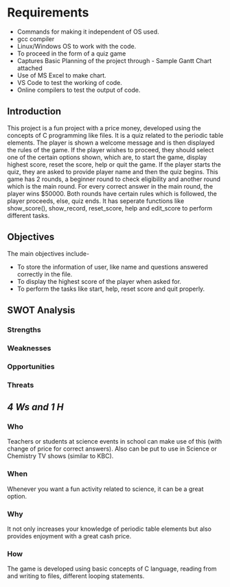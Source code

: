 # Requirements

*   Commands for making it independent of OS used.
*   gcc compiler
*   Linux/Windows OS to work with the code.
*   To proceed in the form of a quiz game
*   Captures Basic Planning of the project through - Sample Gantt Chart attached
*   Use of MS Excel to make chart.
*   VS Code to test the working of code.
*   Online compilers to test the output of code.

## Introduction 
This project is a fun project with a price money, developed using the concepts of C programming like files. It is a quiz related to the periodic table elements. The player is shown a welcome message and is then displayed the rules of the game.
If the player wishes to proceed, they should select one of the certain options shown, which are, to start the game, display highest score, reset the score, help or quit the game.
If the player starts the quiz, they are asked to provide player name and then the quiz begins.
This game has 2 rounds, a beginner round to check eligibility and another round which is the main round.
For every correct answer in the main round, the player wins $50000.
Both rounds have certain rules which is followed, the player proceeds, else, quiz ends.
It has seperate functions like show_score(), show_record, reset_score, help and edit_score to perform different tasks.

## Objectives
The main objectives include-
*   To store the information of user, like name and questions answered correctly in the file.
*   To display the highest score of the player when asked for.
*   To perform the tasks like start, help, reset score and quit properly.

## SWOT Analysis
### Strengths
### Weaknesses
### Opportunities
### Threats

## *4 Ws and 1 H*
### Who
Teachers or students at science events in school can make use of this (with change of price for correct answers).
Also can be put to use in Science or Chemistry TV shows (similar to KBC).
### When
Whenever you want a fun activity related to science, it can be a great option.
### Why
It not only increases your knowledge of periodic table elements but also provides enjoyment with a great cash price.
### How
The game is developed using basic concepts of C language, reading from and writing to files, different looping statements.
